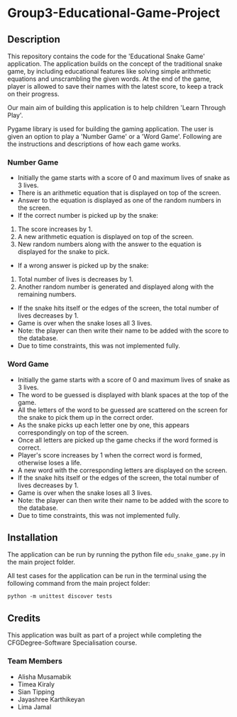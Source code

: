 # Group3-Educational-Game-Project

## Description
This repository contains the code for the 'Educational Snake Game' application. The application builds on the concept of the traditional snake game, by including educational features like solving simple arithmetic equations and unscrambling the given words. At the end of the game, player is allowed to save their names with the latest score, to keep a track on their progress.

Our main aim of building this application is to help children 'Learn Through Play'.

Pygame library is used for building the gaming application. The user is given an option to play a 'Number Game' or a 'Word Game'. Following are the instructions and descriptions of how each game works.

### Number Game

* Initially the game starts with a score of 0 and maximum lives of snake as 3 lives.
* There is an arithmetic equation that is displayed on top of the screen.
* Answer to the equation is displayed as one of the random numbers in the screen.
* If the correct number is picked up by the snake: 
1. The score increases by 1.
2. A new arithmetic equation is displayed on top of the screen.
3. New random numbers along with the answer to the equation is displayed for the snake to pick.

* If a wrong answer is picked up by the snake:
1. Total number of lives is decreases by 1. 
2. Another random number is generated and displayed along with the remaining numbers.

* If the snake hits itself or the edges of the screen, the total number of lives decreases by 1.
* Game is over when the snake loses all 3 lives.
* Note: the player can then write their name to be added with the score to the database. 
* Due to time constraints, this was not implemented fully.

### Word Game

* Initially the game starts with a score of 0 and maximum lives of snake as 3 lives.
* The word to be guessed is displayed with blank spaces at the top of the game.
* All the letters of the word to be guessed are scattered on the screen for the snake to pick them up in the correct order.
* As the snake picks up each letter one by one, this appears correspondingly on top of the screen.
* Once all letters are picked up the game checks if the word formed is correct.
* Player's score increases by 1 when the correct word is formed, otherwise loses a life.
* A new word with the corresponding letters are displayed on the screen.
* If the snake hits itself or the edges of the screen, the total number of lives decreases by 1.
* Game is over when the snake loses all 3 lives.
* Note: the player can then write their name to be added with the score to the database. 
* Due to time constraints, this was not implemented fully.

## Installation

The application can be run by running the python file `edu_snake_game.py` in the main project folder.

All test cases for the application can be run in the terminal using the following command from the main project folder:
```
python -m unittest discover tests
```

## Credits

This application was built as part of a project while completing the CFGDegree-Software Specialisation course.

### Team Members
* Alisha Musamabik
* Timea Kiraly
* Sian Tipping
* Jayashree Karthikeyan
* Lima Jamal
